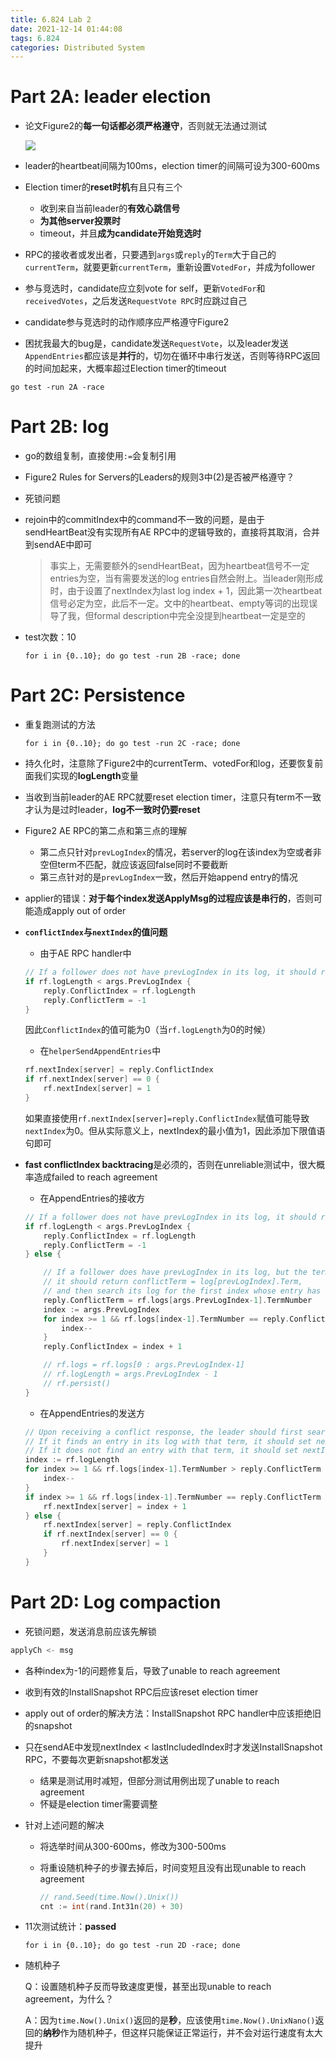 ```yaml
---
title: 6.824 Lab 2
date: 2021-12-14 01:44:08
tags: 6.824
categories: Distributed System
---
```


# Part 2A: leader election

- 论文Figure2的**每一句话都必须严格遵守**，否则就无法通过测试

  ![](figure2.png)

- leader的heartbeat间隔为100ms，election timer的间隔可设为300-600ms

- Election timer的**reset时机**有且只有三个
  - 收到来自当前leader的**有效心跳信号**
  - **为其他server投票时**
  - timeout，并且**成为candidate开始竞选时**
  
- RPC的接收者或发出者，只要遇到`args`或`reply`的`Term`大于自己的`currentTerm`，就要更新`currentTerm`，重新设置`VotedFor`，并成为follower

- 参与竞选时，candidate应立刻vote for self，更新`VotedFor`和`receivedVotes`，之后发送`RequestVote RPC`时应跳过自己

- candidate参与竞选时的动作顺序应严格遵守Figure2

- 困扰我最大的bug是，candidate发送`RequestVote`，以及leader发送`AppendEntries`都应该是**并行**的，切勿在循环中串行发送，否则等待RPC返回的时间加起来，大概率超过Election timer的timeout

```shell
go test -run 2A -race
```

<!--more-->

# Part 2B: log

- go的数组复制，直接使用`:=`会复制引用

- Figure2 Rules for Servers的Leaders的规则3中(2)是否被严格遵守？

- 死锁问题

- rejoin中的commitIndex中的command不一致的问题，是由于sendHeartBeat没有实现所有AE RPC中的逻辑导致的，直接将其取消，合并到sendAE中即可

  > 事实上，无需要额外的sendHeartBeat，因为heartbeat信号不一定entries为空，当有需要发送的log entries自然会附上。当leader刚形成时，由于设置了nextIndex为last log index + 1，因此第一次heartbeat信号必定为空，此后不一定。文中的heartbeat、empty等词的出现误导了我，但formal description中完全没提到heartbeat一定是空的

- test次数：10

  ```shell
  for i in {0..10}; do go test -run 2B -race; done
  ```

  

# Part 2C: Persistence

- 重复跑测试的方法

  ```shell
  for i in {0..10}; do go test -run 2C -race; done
  ```

- 持久化时，注意除了Figure2中的currentTerm、votedFor和log，还要恢复前面我们实现的**logLength**变量

- 当收到当前leader的AE RPC就要reset election timer，注意只有term不一致才认为是过时leader，**log不一致时仍要reset**
- Figure2 AE RPC的第二点和第三点的理解
  - 第二点只针对`prevLogIndex`的情况，若server的log在该index为空或者非空但term不匹配，就应该返回false同时不要截断
  - 第三点针对的是`prevLogIndex`一致，然后开始append entry的情况

- applier的错误：**对于每个index发送ApplyMsg的过程应该是串行的**，否则可能造成apply out of order

- **`conflictIndex`与`nextIndex`的值问题**

  - 由于AE RPC handler中

  ```go
  // If a follower does not have prevLogIndex in its log, it should return with conflictIndex = len(log) and conflictTerm = None.
  if rf.logLength < args.PrevLogIndex {
      reply.ConflictIndex = rf.logLength
      reply.ConflictTerm = -1
  }
  ```

  因此`ConflictIndex`的值可能为0（当`rf.logLength`为0的时候）

  - 在`helperSendAppendEntries`中

  ```go
  rf.nextIndex[server] = reply.ConflictIndex
  if rf.nextIndex[server] == 0 {
      rf.nextIndex[server] = 1
  }
  ```

  如果直接使用`rf.nextIndex[server]=reply.ConflictIndex`赋值可能导致`nextIndex`为0。但从实际意义上，nextIndex的最小值为1，因此添加下限值语句即可

- **fast conflictIndex backtracing**是必须的，否则在unreliable测试中，很大概率造成failed to reach agreement

  - 在AppendEntries的接收方

  ```go
  // If a follower does not have prevLogIndex in its log, it should return with conflictIndex = len(log) and conflictTerm = None.
  if rf.logLength < args.PrevLogIndex {
      reply.ConflictIndex = rf.logLength
      reply.ConflictTerm = -1
  } else {
  
      // If a follower does have prevLogIndex in its log, but the term does not match,
      // it should return conflictTerm = log[prevLogIndex].Term,
      // and then search its log for the first index whose entry has term equal to conflictTerm.
      reply.ConflictTerm = rf.logs[args.PrevLogIndex-1].TermNumber
      index := args.PrevLogIndex
      for index >= 1 && rf.logs[index-1].TermNumber == reply.ConflictTerm {
          index--
      }
      reply.ConflictIndex = index + 1
  
      // rf.logs = rf.logs[0 : args.PrevLogIndex-1]
      // rf.logLength = args.PrevLogIndex - 1
      // rf.persist()
  }
  ```

  - 在AppendEntries的发送方

  ```go
  // Upon receiving a conflict response, the leader should first search its log for conflictTerm.
  // If it finds an entry in its log with that term, it should set nextIndex to be the one beyond the index of the last entry in that term in its log.
  // If it does not find an entry with that term, it should set nextIndex = conflictIndex.
  index := rf.logLength
  for index >= 1 && rf.logs[index-1].TermNumber > reply.ConflictTerm {
      index--
  }
  if index >= 1 && rf.logs[index-1].TermNumber == reply.ConflictTerm {
      rf.nextIndex[server] = index + 1
  } else {
      rf.nextIndex[server] = reply.ConflictIndex
      if rf.nextIndex[server] == 0 {
          rf.nextIndex[server] = 1
      }
  }
  ```

  

# Part 2D: Log compaction

- 死锁问题，发送消息前应该先解锁

```go
applyCh <- msg
```

- 各种index为-1的问题修复后，导致了unable to reach agreement

- 收到有效的InstallSnapshot RPC后应该reset election timer

- apply out of order的解决方法：InstallSnapshot RPC handler中应该拒绝旧的snapshot

- 只在sendAE中发现nextIndex < lastIncludedIndex时才发送InstallSnapshot RPC，不要每次更新snapshot都发送

  - 结果是测试用时减短，但部分测试用例出现了unable to reach agreement
  - 怀疑是election timer需要调整

- 针对上述问题的解决

  - 将选举时间从300-600ms，修改为300-500ms

  - 将重设随机种子的步骤去掉后，时间变短且没有出现unable to reach agreement

    ```go
    // rand.Seed(time.Now().Unix())
    cnt := int(rand.Int31n(20) + 30)
    ```

- 11次测试统计：**passed**

  ```shell
  for i in {0..10}; do go test -run 2D -race; done
  ```



- 随机种子

  Q：设置随机种子反而导致速度更慢，甚至出现unable to reach agreement，为什么？

  A：因为`time.Now().Unix()`返回的是**秒**，应该使用`time.Now().UnixNano()`返回的**纳秒**作为随机种子，但这样只能保证正常运行，并不会对运行速度有太大提升

